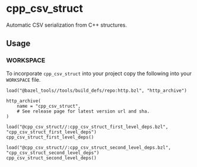 # cpp_csv_struct

Automatic CSV serialization from C++ structures.

## Usage

### WORKSPACE

To incorporate `cpp_csv_struct` into your project copy the following into your `WORKSPACE` file.

```Starlark
load("@bazel_tools//tools/build_defs/repo:http.bzl", "http_archive")

http_archive(
    name = "cpp_csv_struct",
    # See release page for latest version url and sha.
)

load("@cpp_csv_struct//:cpp_csv_struct_first_level_deps.bzl", "cpp_csv_struct_first_level_deps")
cpp_csv_struct_first_level_deps()

load("@cpp_csv_struct//:cpp_csv_struct_second_level_deps.bzl", "cpp_csv_struct_second_level_deps")
cpp_csv_struct_second_level_deps()
```
